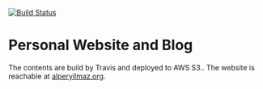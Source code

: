 [![Build Status](https://travis-ci.org/alperyilmaz/alperyilmaz.github.io.svg?branch=master)](https://travis-ci.org/alperyilmaz/alperyilmaz.github.io)

# Personal Website and Blog

The contents are build by Travis and deployed to AWS S3.. The website is reachable at [alperyilmaz.org](alperyilmaz.org).
